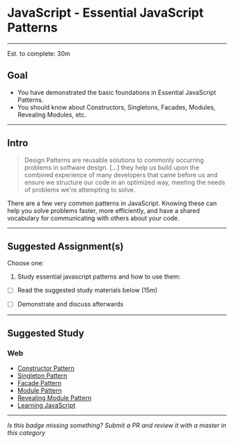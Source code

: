 # JavaScript - Essential JavaScript Patterns

-----

Est. to complete: 30m

## Goal
- You have demonstrated the basic foundations in Essential JavaScript Patterns.
- You should know about Constructors, Singletons, Facades, Modules, Revealing Modules, etc.


-----

## Intro

>Design Patterns are reusable solutions to commonly occurring problems in software design. [...] they help us build upon the combined experience of many developers that came before us and ensure we structure our code in an optimized way, meeting the needs of problems we're attempting to solve.

There are a few very common patterns in JavaScript. Knowing these can help you solve problems faster, more efficiently, and have a shared vocabulary for communicating with others about your code.

-----


## Suggested Assignment(s)
Choose one:

1) Study essential javascript patterns and how to use them:
  - [ ] Read the suggested study materials below (15m)
  - [ ] Demonstrate and discuss afterwards


-----


## Suggested Study

### Web
- [Constructor Pattern](http://addyosmani.com/resources/essentialjsdesignpatterns/book/#constructorpatternjavascript)
- [Singleton Pattern](http://addyosmani.com/resources/essentialjsdesignpatterns/book/#singletonpatternjavascript)
- [Facade Pattern](http://addyosmani.com/resources/essentialjsdesignpatterns/book/#facadepatternjavascript)
- [Module Pattern](http://addyosmani.com/resources/essentialjsdesignpatterns/book/#modulepatternjavascript)
- [Revealing Module Pattern](http://addyosmani.com/resources/essentialjsdesignpatterns/book/#revealingmodulepatternjavascript)
- [Learning JavaScript](https://github.com/iangilman/learning-javascript)

-----

  *Is this badge missing something? Submit a PR and review it with a master in this category*
